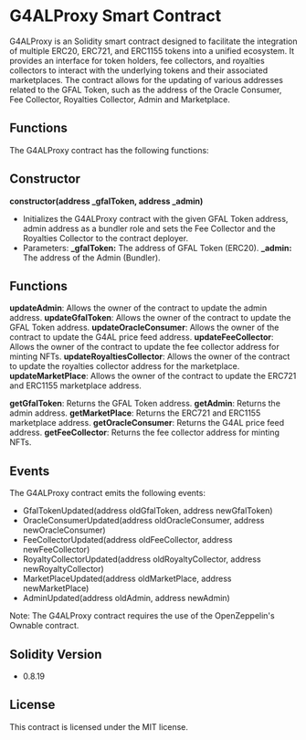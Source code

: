 # G4ALProxy Smart Contract

G4ALProxy is an Solidity smart contract designed to facilitate the integration of multiple ERC20, ERC721, and ERC1155 tokens into a unified ecosystem. It provides an interface for token holders, fee collectors, and royalties collectors to interact with the underlying tokens and their associated marketplaces. The contract allows for the updating of various addresses related to the GFAL Token, such as the address of the Oracle Consumer, Fee Collector, Royalties Collector, Admin and Marketplace.

## Functions

The G4ALProxy contract has the following functions:

## Constructor

**constructor(address \_gfalToken, address \_admin)**

- Initializes the G4ALProxy contract with the given GFAL Token address, admin address as a bundler role and sets the Fee Collector and the Royalties Collector to the contract deployer.
- Parameters:
  **\_gfalToken:** The address of GFAL Token (ERC20).
  **\_admin:** The address of the Admin (Bundler).

## Functions

**updateAdmin**: Allows the owner of the contract to update the admin address.
**updateGfalToken**: Allows the owner of the contract to update the GFAL Token address.
**updateOracleConsumer**: Allows the owner of the contract to update the G4AL price feed address.
**updateFeeCollector**: Allows the owner of the contract to update the fee collector address for minting NFTs.
**updateRoyaltiesCollector**: Allows the owner of the contract to update the royalties collector address for the marketplace.
**updateMarketPlace**: Allows the owner of the contract to update the ERC721 and ERC1155 marketplace address.

**getGfalToken**: Returns the GFAL Token address.
**getAdmin**: Returns the admin address.
**getMarketPlace**: Returns the ERC721 and ERC1155 marketplace address.
**getOracleConsumer**: Returns the G4AL price feed address.
**getFeeCollector**: Returns the fee collector address for minting NFTs.

## Events

The G4ALProxy contract emits the following events:

- GfalTokenUpdated(address oldGfalToken, address newGfalToken)
- OracleConsumerUpdated(address oldOracleConsumer, address newOracleConsumer)
- FeeCollectorUpdated(address oldFeeCollector, address newFeeCollector)
- RoyaltyCollectorUpdated(address oldRoyaltyCollector, address newRoyaltyCollector)
- MarketPlaceUpdated(address oldMarketPlace, address newMarketPlace)
- AdminUpdated(address oldAdmin, address newAdmin)

Note: The G4ALProxy contract requires the use of the OpenZeppelin's Ownable contract.

## Solidity Version

- 0.8.19

## License

This contract is licensed under the MIT license.
